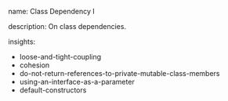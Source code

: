 name: Class Dependency I

description: On class dependencies.

insights:

- loose-and-tight-coupling
- cohesion
- do-not-return-references-to-private-mutable-class-members
- using-an-interface-as-a-parameter
- default-constructors
